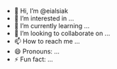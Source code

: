 - 👋 Hi, I’m @eialsiak
- 👀 I’m interested in ...
- 🌱 I’m currently learning ...
- 💞️ I’m looking to collaborate on ...
- 📫 How to reach me ...
- 😄 Pronouns: ...
- ⚡ Fun fact: ...

<!---
eialsiak/eialsiak is a ✨ special ✨ repository because its `README.md` (this file) appears on your GitHub profile.
You can click the Preview link to take a look at your changes.
--->
